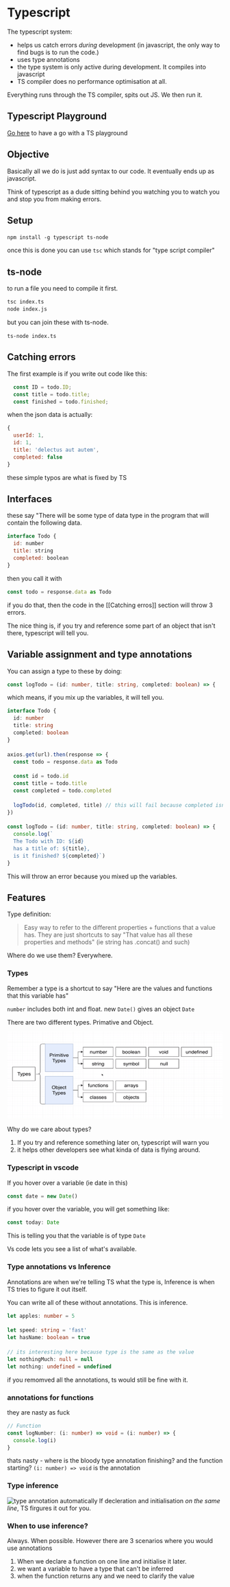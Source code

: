 # Typescript

The typescript system: 

- helps us catch errors _during_ development (in javascript, the only way to find bugs is to run the code.)
- uses type annotations
- the type system is only active during development. It compiles into javascript
- TS compiler does no performance optimisation at all.

Everything runs through the TS compiler, spits out JS. We then run it. 

## Typescript Playground

[Go here](http://www.typescriptlang.org/play/index.html) to have a go with a TS playground

## Objective

Basically all we do is just add syntax to our code. It eventually ends up as javascript. 

Think of typescript as a dude sitting behind you watching you to watch you and stop you from making errors. 

## Setup

`npm install -g typescript ts-node`

once this is done you can use `tsc` which stands for "type script compiler" 

## ts-node 
to run a file you need to compile it first. 

```bash
tsc index.ts
node index.js
```

but you can join these with ts-node. 

`ts-node index.ts`

## Catching errors

The first example is if you write out code like this: 

```js
  const ID = todo.ID;
  const title = todo.title;
  const finished = todo.finished;
```

when the json data is actually: 

```js
{ 
  userId: 1, 
  id: 1, 
  title: 'delectus aut autem', 
  completed: false 
}
```

these simple typos are what is fixed by TS 

## Interfaces 
these say "There will be some type of data type in the program that will contain the following data. 

```js
interface Todo {
  id: number
  title: string
  completed: boolean
}
```

then you call it with 

```js
const todo = response.data as Todo
```

if you do that, then the code in the [[Catching erros]] section will throw 3 errors. 

The nice thing is, if you try and reference some part of an object that isn't there, typescript will tell you.

## Variable assignment and type annotations

You can assign a type to these by doing: 

```ts
const logTodo = (id: number, title: string, completed: boolean) => {
```

which means, if you mix up the variables, it will tell you.

```ts
interface Todo {
  id: number
  title: string
  completed: boolean
}

axios.get(url).then(response => {
  const todo = response.data as Todo

  const id = todo.id
  const title = todo.title
  const completed = todo.completed

  logTodo(id, completed, title) // this will fail because completed isn't a string
})

const logTodo = (id: number, title: string, completed: boolean) => {
  console.log(`
  The Todo with ID: ${id}
  has a title of: ${title},
  is it finished? ${completed}`)
}
```
This will throw an error because you mixed up the variables. 


## Features
Type definition: 

> Easy way to refer to the different properties + functions that a value has. 
They are just shortcuts to say "That value has all these properties and methods" (ie string has .concat() and such)

Where do we use them? Everywhere.

### Types
Remember a type is a shortcut to say "Here are the values and functions that this variable has" 

`number` includes both int and float. 
new `Date()` gives an object `Date`

There are two different types. Primative and Object. 

![different types](2019-07-14-10-37-05.png)

Why do we care about types? 
1. If you try and reference something later on, typescript will warn you
2. it helps other developers see what kinda of data is flying around. 


### Typescript in vscode
If you hover over a variable (ie date in this)

```ts
const date = new Date()
```
if you hover over the variable, you will get something like: 

```ts
const today: Date
```

This is telling you that the variable is of type `Date`

Vs code lets you see a list of what's available. 

### Type annotations vs Inference

Annotations are when we're telling TS what the type is, Inference is when TS tries to figure it out itself. 

You can write all of these without annotations. This is inference. 

```ts
let apples: number = 5

let speed: string = 'fast'
let hasName: boolean = true

// its interesting here because type is the same as the value
let nothingMuch: null = null
let nothing: undefined = undefined
```
if you remomved all the annotations, ts would still be fine with it. 


### annotations for functions

they are nasty as fuck

```ts
// Function
const logNumber: (i: number) => void = (i: number) => {
  console.log(i)
}
```

thats nasty - where is the bloody type annotation finishing? and the function starting? 
```(i: number) => void``` is the annotation


### Type inference

![type annotation automatically](2019-07-14-19-47-13.png)
If decleration and initialisation _on the same line_, TS firgures it out for you. 

### When to use inference?

Always. When possible. However there are 3 scenarios where you would use annotations

1. When we declare a function on one line and initialise it later. 
2. we want a variable to have a type that can't be inferred
3. when the function returns any and we need to clarify the value